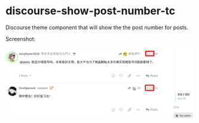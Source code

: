 # discourse-show-post-number-tc
Discourse theme component that will show the the post number for posts.

Screenshot:

![post](screenshot.webp)
